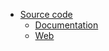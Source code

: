 - [Source code](https://github.com/rustaroots/rustafari)
  - [Documentation](https://rustaroots.github.io/rustafari/)
  - [Web](WEB.md)